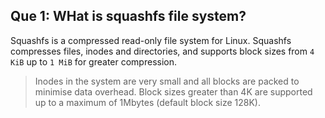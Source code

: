 ## **Que 1: WHat is squashfs file system?**

Squashfs is a compressed read-only file system for Linux. 
Squashfs compresses files, inodes and directories, and supports block sizes from `4 KiB` up to `1 MiB` for greater compression.

> Inodes in the system are very small and all blocks are packed to minimise data overhead. Block sizes greater than 4K are supported up to a maximum of 1Mbytes (default block size 128K).
